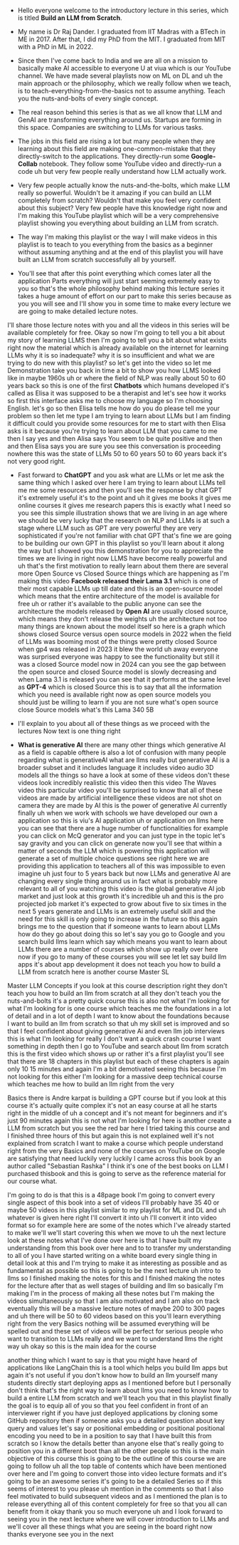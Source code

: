 * Hello everyone welcome to the introductory lecture in this series, which is titled __Build an LLM from Scratch__.

* My name is Dr Raj Dander. I graduated from IIT Madras with a BTech in ME in 2017. After that, I did my PhD from the MIT. I graduated from MIT with a PhD in ML in 2022.

* Since then I've come back to India and we are all on a mission to basically make AI accessible to everyone U at viua which is our YouTube channel. We have made several playlists now on ML on DL 
and uh the main approach or the philosophy, which we really follow when we teach, is to teach-everything-from-the-basics not to assume anything. Teach you the nuts-and-bolts of every single concept. 

* The real reason behind this series is that as we all know that LLM and GenAI are transforming everything around us. Startups are forming in this space. Companies are switching to LLMs for various tasks. 

* The jobs in this field are rising a lot but many people when they are learning about this field are making one-common-mistake that they directly-switch to the applications. They directly-run some __Google-Collab__ notebook. They follow some YouTube video and directly-run a code uh but very few people really understand how LLM actually work. 

* Very few people actually know the nuts-and-the-bolts, which make LLM really so powerful. Wouldn't be it amazing if you can build an LLM completely from scratch? Wouldn't that make you feel very confident about this subject? Very few people have this knowledge right now and I'm making this YouTube playlist which will be a very comprehensive playlist showing you everything about building an
LLM from scratch.

* The way I'm making this playlist or the way I will make videos in this playlist is to teach to you everything from the basics as a beginner without assuming anything and at the end of this playlist you will have built an LLM from scratch successfully all by yourself.

* You'll see that after this point everything which comes later all the application Parts everything will just start seeming extremely easy to you so that's the whole philosophy behind making this lecture series it takes a huge amount of effort on our part to make this series because as you you will see and I'll show you in some time to make every lecture we are going to make detailed lecture notes.

I'll share those lecture notes with you and all the videos in this series will be
available completely for free.  Okay so now I'm going to tell you a bit about my story of learning LLMS then I'm going to tell you a bit about what exists right now the material which is already available on the internet for learning LLMs why it is so inadequate? why it is so insufficient and what we are trying to do new with this playlist?  so let's get into the video so let me Demonstration
take you back in time a bit to show you how LLMS looked like in maybe 1960s uh or where the field of NLP was really about 50 to 60 years back so this is one of the first __Chatbots__ which humans developed it's called as Elisa it was supposed to be a therapist and let's see how it works so first this interface asks me to choose my language so I'm choosing English. let's
go so then Elisa tells me how do you do please tell me your problem so then let
me type I am trying to learn about LLMs but I am finding it difficult could you provide some resources for me to start with then Elisa asks is it because
you're trying to learn about LLM that you came to me then I say yes and then Alisa says You seem to be quite positive and then and then Elisa
says you are sure you see this conversation is proceeding nowhere this
was the state of LLMs 50 to 60 years 50 to 60 years back it's
not very good right.

* Fast forward to __ChatGPT__ and you ask what are LLMs or let me ask the same thing which I asked over here I am trying to learn about LLMs tell me me some
resources and then you'll see the response by chat GPT it's extremely
useful it's to the point and uh it gives me books it gives me online courses it
gives me research papers this is exactly what I need so you see this simple
illustration shows that we are living in an age where we should be very lucky
that the research on NLP and LLMs is at such a stage where LLM such as GPT are very powerful they are very sophisticated if you're not familiar with chat GPT that's fine we are going to be building our own GPT in this playlist so you'll learn about it along the way but I showed you this demonstration for you to appreciate the times we are living in right now LLMS have become really powerful and uh that's the first motivation to really learn about them there are several more Open Source vs Closed Source things which are happening as I'm making
this video __Facebook released their Lama 3.1__ which is one of their most capable LLMs up till date and this is an open-source model which means that the entire architecture of the model is available for free uh or rather it's available to the public anyone can see the architecture the models released
by __Open AI__ are usually closed source, which means they don't release the
weights uh the architecture not too many things are known about the model itself
so here is a graph which shows closed Source versus open source models in 2022
when the field of LLMs was booming most of the things were pretty closed Source when gp4 was released in 2023 it blew the world uh away everyone was surprised everyone was happy to see the functionality but still it was a closed Source model now in 2024 can you see the gap between the open source and closed Source model is slowly decreasing and when Lama 3.1 is released you can see that it performs at the same level as __GPT-4__ which is closed Source this is to say that all the information which you need is available right now as open source models you should just be willing to learn if you are not sure what's open source close Source models what's this Lama 340 5B

* I'll explain to you about all of these things as we proceed with the
lectures Now text is one thing right

* __What is generative AI__ there are many other things which
generative AI as a field is capable ofthere is also a lot of confusion with
many people regarding what is generativeAI what are llms really but generative
AI is a broader subset and it includes
language it includes video audio 3D
models all the things so have a look at
some of these videos don't these videos look
incredibly realistic this video then this video The Waves video this
particular video you'll be surprised to know that all of these videos are made
by artificial intelligence these videos are not shot on camera they are made by
AI this is the power of generative AI currently finally uh when we work with
schools we have developed our own a
application so this is viu's AI application uh or application on llms
here you can see that there are a huge number of functionalities for example
you can click on McQ generator and you
can just type in the topic let's say
gravity and you can click on generate
now you'll see that within a matter of
seconds the LLM which is powering this application will
generate a set of multiple choice questions see right here we are
providing this application to teachers all of this was impossible to even
imagine uh just four to 5 years back but
now LLMs and generative AI are changing every single thing
around us in fact what is probably more relevant to all of you watching this
video is the global generative AI job market and just look at this growth it's
incredible uh and this is the pro projected job market it's expected to
grow about five to six times in the next
5 years generate and LLMs is an extremely useful skill and
the need for this skill is only going to
increase in the future so this again
brings me to the question that if
someone wants to learn about LLMs how do they go about
doing this so let's say you go to Google
and you search build llms learn which
say which means you want to learn about
LLMs there are a number of courses which show up really over
here now if you go to many of these courses you will see let let say build
llm apps it's about app development it
does not teach you how to build a LLM from scratch here is another course Master SL

Master LLM Concepts if you look at this course description
right they don't teach you how to build an llm from scratch at all they don't
teach you the nuts-and-bolts it's a
pretty quick course this is also not what I'm looking for what I'm looking
for is one course which teaches me the foundations in a lot of detail and in a
lot of depth I want to know about the foundations because I want to build an
llm from scratch so that uh my skill set is improved and so that I feel confident
about giving generative Ai and even llm job interviews this is what I'm looking
for really I don't want a quick crash course I want something in
depth then I go to YouTube and search about llm from scratch this is the first
video which shows up or rather it's a first playlist you'll see that there are
18 chapters in this playlist but each of these chapters is again only 10 15
minutes and again I'm a bit demotivated seeing this because I'm not looking for
this either I'm looking for a massive deep technical course which teaches me
how to build an llm right from the very

Basics there is Andre karpat is building a GPT course but if you look at this
course it's actually quite complex it's not an easy course at all he starts
right in the middle of uh a concept and it's not meant for beginners and it's just 90 minutes again this is not what
I'm looking for here is another create a
LLM from scratch but you see the red bar here I tried taking
this course and I finished three hours of this but again this is not explained
well it's not explained from scratch I want to make a course which people
understand right from the very Basics and none of the courses on YouTube on
Google are satisfying that need luckily very luckily I came across this book by
an author called "Sebastian Rashka" I think it's one of the best books on
LLM I purchased thisbook and this is going to serve as the
reference material for our course what.

I'm going to do is that this is a 48page book I'm going to convert every
single aspect of this book into a set of
videos I'll probably have 35 40 or maybe
50 videos in this playlist similar to my
playlist for ML and DL and uh whatever is given here right I'll convert it into
uh I'll convert it into video format
so for example here are some of the
notes which I've already started to make
we'll we'll start covering this when we
move to uh the next lecture look at
these notes what I've done over here is
that I have built my understanding from
this book over here and to to transfer
my understanding to all of you I have
started writing on a white board every
single thing in detail look at this and
I'm trying to make it as interesting as
possible and as fundamental as possible
so this is going to be the next lecture
uh intro to llms so I finished making
the notes for this and I finished making
the notes for the lecture after that as
well stages of building and llm so
basically I'm making I'm in the process
of making all these notes but I'm making
the videos simultaneously so that I am
also motivated and I am also on track
eventually this will be a massive
lecture notes of maybe 200 to 300 pages
and uh there will be 50 to 60 videos
based on this you'll learn everything
right from the very Basics nothing will
be assumed everything will be spelled
out and these set of videos will be
perfect for serious people who want to
transition to LLMs
really and we want to understand llms
the right
way uh okay so this is the main idea for
the course

another thing which I want to say is that you might have heard of
applications like LangChain this is a tool which helps you build llm apps but
again it's not useful if you don't know how to build an llm yourself many
students directly start deploying apps as I mentioned before but I personally
don't think that's the right way to learn about llms you need to know how to
build a entire LLM from scratch and we'll teach you that in this
playlist finally the goal is to equip
all of you so that you feel confident in
front of an interviewer right if you
have just deployed applications by
cloning some GitHub repository then if
someone asks you a detailed question
about key query and values let's say or
positional embedding or positional
positional encoding you need to be in a
position to say that I have built this
from scratch so I know the details
better than anyone
else that's really going to position you
in a different boot than all the other
people so this is the main objective of
this course this is going to be the
outline of this course we are going to
follow uh all the top table of contents
which have been mentioned over here and
I'm going to convert those into video
lecture formats and it's going to be an
awesome series it's going to be a
detailed Series so if this seems of
interest to you please uh mention in the
comments so that I also feel motivated
to build subsequent videos and as I
mentioned the plan is to release
everything all of this content
completely for free so that you all can
benefit from
it okay thank you so much everyone uh
and I look forward to seeing you in the
next lecture where we will cover
introduction to LLMs
and we'll cover all these things what
you are seeing in the board right now
thanks everyone see you in the next


